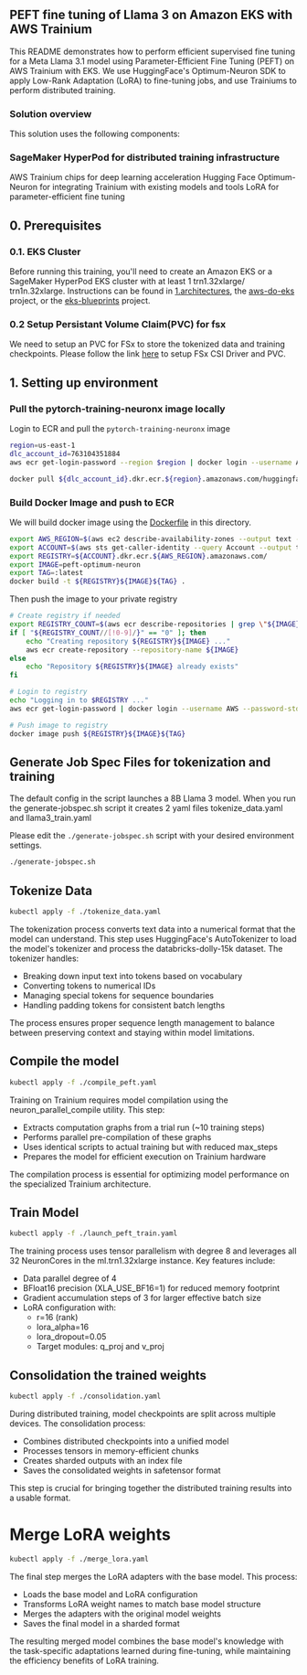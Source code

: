 ## PEFT fine tuning of Llama 3 on Amazon EKS with AWS Trainium
This README demonstrates how to perform efficient supervised fine tuning for a Meta Llama 3.1 model using Parameter-Efficient Fine Tuning (PEFT) on AWS Trainium with EKS. We use HuggingFace's Optimum-Neuron SDK to apply Low-Rank Adaptation (LoRA) to fine-tuning jobs, and use Trainiums to perform distributed training.

### Solution overview
This solution uses the following components:

### SageMaker HyperPod for distributed training infrastructure
AWS Trainium chips for deep learning acceleration
Hugging Face Optimum-Neuron for integrating Trainium with existing models and tools
LoRA for parameter-efficient fine tuning

## 0. Prerequisites

### 0.1. EKS Cluster 
Before running this training, you'll need to create an Amazon EKS or a SageMaker HyperPod EKS cluster with at least 1 trn1.32xlarge/ trn1n.32xlarge. Instructions can be found in [1.architectures](../../1.architectures), the [aws-do-eks](https://bit.ly/do-eks) project, or the [eks-blueprints](https://github.com/aws-ia/terraform-aws-eks-blueprints) project.

### 0.2 Setup Persistant Volume Claim(PVC) for fsx 

We need to setup an PVC for FSx to store the tokenized data and training checkpoints. Please follow the link [here](https://catalog.workshops.aws/sagemaker-hyperpod-eks/en-US/01-cluster/06-fsx-for-lustre) to setup FSx CSI Driver and PVC. 

## 1. Setting up environment


### Pull the pytorch-training-neuronx image locally

Login to ECR and pull the `pytorch-training-neuronx` image

```sh
region=us-east-1
dlc_account_id=763104351884
aws ecr get-login-password --region $region | docker login --username AWS --password-stdin $dlc_account_id.dkr.ecr.$region.amazonaws.com

docker pull ${dlc_account_id}.dkr.ecr.${region}.amazonaws.com/huggingface-pytorch-training-neuronx:2.1.2-transformers4.43.2-neuronx-py310-sdk2.20.0-ubuntu20.04-v1.0
```

### Build Docker Image and push to ECR

We will build docker image using the [Dockerfile](Dockerfile) in this directory.  

```sh
export AWS_REGION=$(aws ec2 describe-availability-zones --output text --query 'AvailabilityZones[0].[RegionName]')
export ACCOUNT=$(aws sts get-caller-identity --query Account --output text)
export REGISTRY=${ACCOUNT}.dkr.ecr.${AWS_REGION}.amazonaws.com/
export IMAGE=peft-optimum-neuron
export TAG=:latest
docker build -t ${REGISTRY}${IMAGE}${TAG} .
```

Then push the image to your private registry

```sh
# Create registry if needed
export REGISTRY_COUNT=$(aws ecr describe-repositories | grep \"${IMAGE}\" | wc -l)
if [ "${REGISTRY_COUNT//[!0-9]/}" == "0" ]; then
    echo "Creating repository ${REGISTRY}${IMAGE} ..."
    aws ecr create-repository --repository-name ${IMAGE}
else
    echo "Repository ${REGISTRY}${IMAGE} already exists"
fi

# Login to registry
echo "Logging in to $REGISTRY ..."
aws ecr get-login-password | docker login --username AWS --password-stdin $REGISTRY

# Push image to registry
docker image push ${REGISTRY}${IMAGE}${TAG}
```

## Generate Job Spec Files for tokenization and training

The default config in the script launches a 8B Llama 3 model. When you run the generate-jobspec.sh script it creates 2 yaml files tokenize_data.yaml and llama3_train.yaml

Please edit the `./generate-jobspec.sh` script with your desired environment settings.

```bash
./generate-jobspec.sh
```

## Tokenize Data

```bash
kubectl apply -f ./tokenize_data.yaml
```
The tokenization process converts text data into a numerical format that the model can understand. This step uses HuggingFace's AutoTokenizer to load the model's tokenizer and process the databricks-dolly-15k dataset. The tokenizer handles:
- Breaking down input text into tokens based on vocabulary
- Converting tokens to numerical IDs
- Managing special tokens for sequence boundaries
- Handling padding tokens for consistent batch lengths

The process ensures proper sequence length management to balance between preserving context and staying within model limitations.


## Compile the model

```bash
kubectl apply -f ./compile_peft.yaml
```
Training on Trainium requires model compilation using the neuron_parallel_compile utility. This step:
- Extracts computation graphs from a trial run (~10 training steps)
- Performs parallel pre-compilation of these graphs
- Uses identical scripts to actual training but with reduced max_steps
- Prepares the model for efficient execution on Trainium hardware

The compilation process is essential for optimizing model performance on the specialized Trainium architecture.


## Train Model

```bash
kubectl apply -f ./launch_peft_train.yaml
```
The training process uses tensor parallelism with degree 8 and leverages all 32 NeuronCores in the ml.trn1.32xlarge instance. Key features include:
- Data parallel degree of 4
- BFloat16 precision (XLA_USE_BF16=1) for reduced memory footprint
- Gradient accumulation steps of 3 for larger effective batch size
- LoRA configuration with:
  - r=16 (rank)
  - lora_alpha=16
  - lora_dropout=0.05
  - Target modules: q_proj and v_proj


## Consolidation the trained weights

```bash
kubectl apply -f ./consolidation.yaml
```
During distributed training, model checkpoints are split across multiple devices. The consolidation process:
- Combines distributed checkpoints into a unified model
- Processes tensors in memory-efficient chunks
- Creates sharded outputs with an index file
- Saves the consolidated weights in safetensor format

This step is crucial for bringing together the distributed training results into a usable format.


# Merge LoRA weights

```bash
kubectl apply -f ./merge_lora.yaml
```
The final step merges the LoRA adapters with the base model. This process:
- Loads the base model and LoRA configuration
- Transforms LoRA weight names to match base model structure
- Merges the adapters with the original model weights
- Saves the final model in a sharded format

The resulting merged model combines the base model's knowledge with the task-specific adaptations learned during fine-tuning, while maintaining the efficiency benefits of LoRA training.
